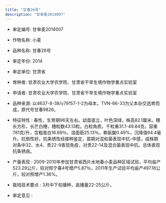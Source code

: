 ```yaml
---
title: "甘春26号"
description: "甘审麦2014007"
---
```

* 审定编号:  甘审麦2014007

*  作物名称:  小麦

*  品种名称:  甘春26号

*  审定年份:  2014

*  审定单位:  甘肃省

* 育种者:  甘肃农业大学农学院、甘肃省干旱生境作物学重点实验室

*  申请者:  甘肃农业大学农学院、甘肃省干旱生境作物学重点实验室

*  品种来源:  以4637-8-38/γ79157-1-2为母本，TVN-66-33为父本杂交选育而成，原代号甘春9826。

*  特征特性 : 
春性，生育期96天左右。幼苗直立，叶色深绿，株高82.1厘米。穗长方形，长芒白穗，穗粒数43.13粒。白粒角质，千粒重31.1-49.84克，容重781克/升，含粗蛋白16.69％，湿面筋25.13％，赖氨酸0.49%，沉降值64.4毫升。抗倒性好。抗条锈性经接种鉴定，苗期对混和菌表现中抗-中感，成株期对条中32、水4、贵22-9表现免疫，对贵22-14及混合菌表现中抗。总体表现抗条锈病。
 
*  产量表现 : 
2009-2010年参加甘肃省西片水地春小麦品种区域试验，平均亩产523.29公斤，较对照宁春4号增产5.87％，2011年生产试验平均亩产497.18公斤，较对照增产1.36%。

*  栽培技术要点 : 
3月中下旬播种，亩播量22-25公斤。

*  审定意见 : 

